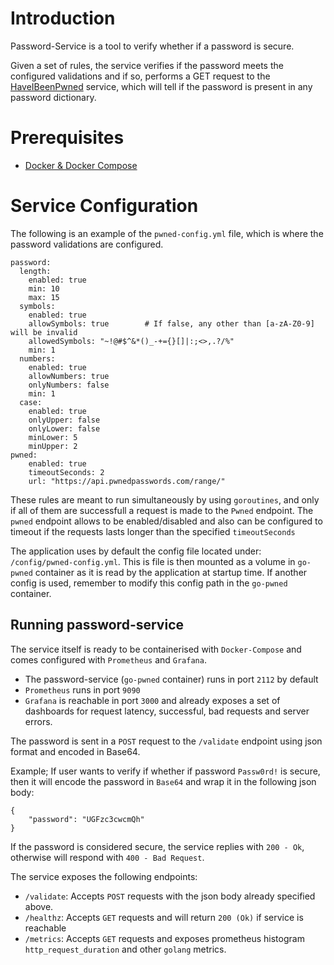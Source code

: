# Introduction

Password-Service is a tool to verify whether if a password is secure.

Given a set of rules, the service verifies if the password meets the configured validations and if so, performs a GET request to the [HaveIBeenPwned](https://haveibeenpwned.com/) service, which will tell if the password is present in any password dictionary.

# Prerequisites

- [Docker & Docker Compose](https://docs.docker.com/compose/install/)

# Service Configuration

The following is an example of the `pwned-config.yml` file, which is where the password validations are configured.

```
password:
  length:
    enabled: true
    min: 10
    max: 15
  symbols:
    enabled: true
    allowSymbols: true        # If false, any other than [a-zA-Z0-9] will be invalid
    allowedSymbols: "~!@#$^&*()_-+={}[]|:;<>,.?/%"
    min: 1
  numbers:
    enabled: true
    allowNumbers: true
    onlyNumbers: false
    min: 1
  case:
    enabled: true
    onlyUpper: false
    onlyLower: false
    minLower: 5
    minUpper: 2
pwned:
    enabled: true
    timeoutSeconds: 2
    url: "https://api.pwnedpasswords.com/range/"
```

These rules are meant to run simultaneously by using `goroutines`, and only if all of them are successfull a request is made to the `Pwned` endpoint.
The `pwned` endpoint allows to be enabled/disabled and also can be configured to timeout if the requests lasts longer than the specified `timeoutSeconds`

The application uses by default the config file located under: `/config/pwned-config.yml`. This is file is then mounted as a volume in `go-pwned` container as it is read by the application at startup time. If another config is used, remember to modify this config path in the `go-pwned` container.

## Running password-service

The service itself is ready to be containerised with `Docker-Compose` and comes configured with `Prometheus` and `Grafana`.

- The password-service (`go-pwned` container) runs in port `2112` by default
- `Prometheus` runs in port `9090`
- `Grafana` is reachable in port `3000` and already exposes a set of dashboards for request latency, successful, bad requests and server errors.

The password is sent in a `POST` request to the `/validate` endpoint using json format and encoded in Base64.

Example; If user wants to verify if whether if password `Passw0rd!` is secure, then it will encode the password in `Base64` and wrap it in the following json body:

```
{
    "password": "UGFzc3cwcmQh"
}
```

If the password is considered secure, the service replies with `200 - Ok`, otherwise will respond with `400 - Bad Request`.

The service exposes the following endpoints:

- `/validate`: Accepts `POST` requests with the json body already specified above.
- `/healthz`: Accepts `GET` requests and will return `200 (Ok)` if service is reachable
- `/metrics`: Accepts `GET` requests and exposes prometheus histogram `http_request_duration` and other `golang` metrics.
